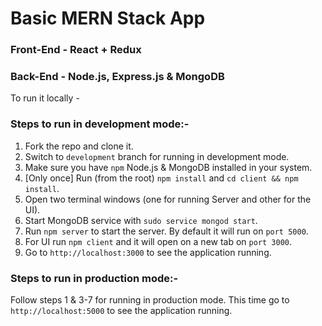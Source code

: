 # Basic MERN Stack App

### Front-End - React + Redux

### Back-End - Node.js, Express.js & MongoDB

To run it locally -

### Steps to run in development mode:-

1. Fork the repo and clone it.
2. Switch to `development` branch for running in development mode.
3. Make sure you have `npm` Node.js & MongoDB installed in your system.
4. [Only once] Run (from the root) `npm install` and `cd client && npm install`.
5. Open two terminal windows (one for running Server and other for the UI).
6. Start MongoDB service with `sudo service mongod start`. 
7. Run `npm server` to start the server. By default it will run on `port 5000`.
8. For UI run `npm client` and it will open on a new tab on `port 3000`.
9. Go to `http://localhost:3000` to see the application running.

### Steps to run in production mode:-
Follow steps 1 & 3-7 for running in production mode.
This time go to `http://localhost:5000` to see the application running.
